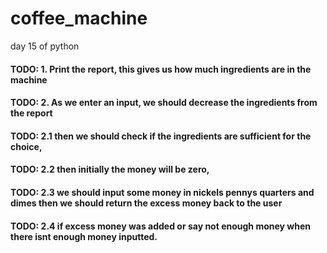 # coffee_machine
day 15 of python
#### TODO: 1. Print the report, this gives us how much ingredients are in the machine
#### TODO: 2. As we enter an input, we should decrease the ingredients from the report
#### TODO: 2.1 then we should check if the ingredients are sufficient for the choice,
#### TODO: 2.2 then initially the money will be zero,
#### TODO: 2.3 we should input some money in nickels pennys quarters and dimes then we should return the excess money back to the user
#### TODO: 2.4 if excess money was added or say not enough money when there isnt enough money inputted.
